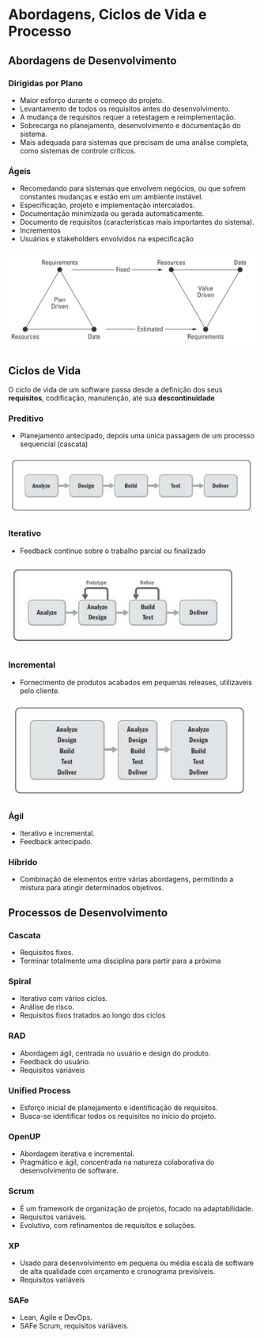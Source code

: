 # Abordagens, Ciclos de Vida e Processo

## Abordagens de Desenvolvimento

### Dirigidas por Plano
- Maior esforço durante o começo do projeto.
- Levantamento de todos os requisitos antes do desenvolvimento.
- A mudança de requisitos requer a retestagem e reimplementação.
- Sobrecarga no planejamento, desenvolvimento e documentação do sistema.
- Mais adequada para sistemas que precisam de uma análise completa, como sistemas de controle críticos.

### Ágeis
- Recomedando para sistemas que envolvem negócios, ou que sofrem constantes mudanças e estão em um ambiente instável.
- Especificação, projeto e implementação intercalados.
- Documentação minimizada ou gerada automaticamente.
- Documento de requisitos (características mais importantes do sistema).
- Incrementos
- Usuários e stakeholders envolvidos na especificação

![Plano vs Ágil](assets/planovsagil.png)

## Ciclos de Vida

O ciclo de vida de um software passa desde a definição dos seus **requisitos**, codificação, manutenção, até sua **descontinuidade**

### Preditivo
- Planejamento antecipado, depois uma única passagem de um processo sequencial (cascata)

![preditivo](assets/preditivo.png)

### Iterativo
- Feedback contínuo sobre o trabalho parcial ou finalizado

![iterativo](assets/iterativo.png)

### Incremental
- Fornecimento de produtos acabados em pequenas releases, utilizaveis pelo cliente.

![incremental](assets/incremental.png)

### Ágil
- Iterativo e incremental.
- Feedback antecipado.

### Híbrido
- Combinação de elementos entre várias abordagens, permitindo a mistura para atingir determinados objetivos.

## Processos de Desenvolvimento

### Cascata
- Requisitos fixos.
- Terminar totalmente uma disciplina para partir para a próxima

### Spiral
- Iterativo com vários ciclos.
- Análise de risco.
- Requisitos fixos tratados ao longo dos ciclos

### RAD
- Abordagem ágil, centrada no usuário e design do produto.
- Feedback do usuário.
- Requisitos variáveis

### Unified Process
- Esforço inicial de planejamento e identificação de requisitos.
- Busca-se identificar todos os requisitos no início do projeto.

### OpenUP
- Abordagem iterativa e incremental.
- Pragmático e ágil, concentrada na natureza colaborativa do desenvolvimento de software.

### Scrum
- É um framework de organização de projetos, focado na adaptabilidade.
- Requisitos variáveis.
- Evolutivo, com refinamentos de requisitos e soluções.

### XP
- Usado para desenvolvimento em pequena ou média escala de software de alta qualidade com orçamento e cronograma previsíveis.
- Requisitos variáveis

### SAFe
- Lean, Agile e DevOps.
- SAFe Scrum, requisitos variáveis.